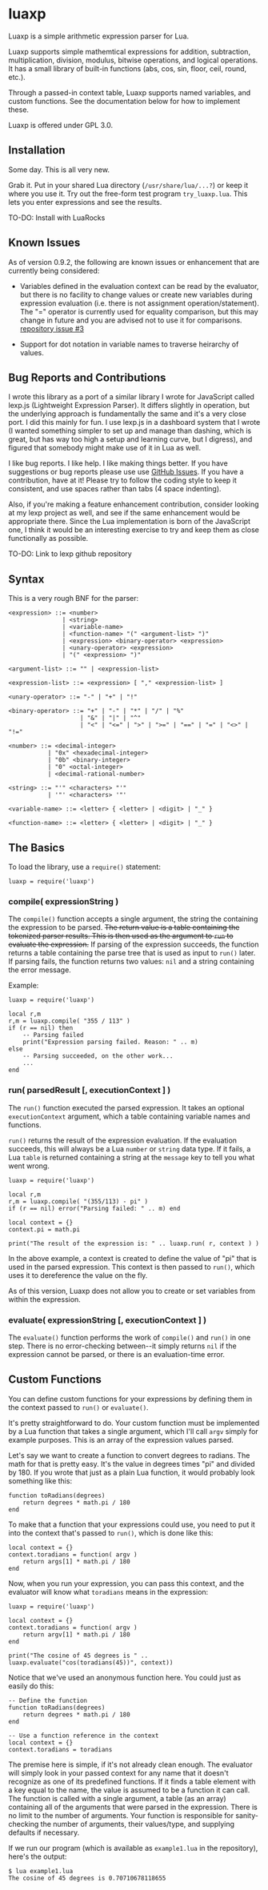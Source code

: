 # luaxp
Luaxp is a simple arithmetic expression parser for Lua.

Luaxp supports simple mathemtical expressions for addition, subtraction, multiplication,
division, modulus, bitwise operations, and logical operations. It has a small library of
built-in functions (abs, cos, sin, floor, ceil, round, etc.).

Through a passed-in context table, Luaxp supports named variables, and custom functions.
See the documentation below for how to implement these.

Luaxp is offered under GPL 3.0.

## Installation ##

Some day. This is all very new. 

Grab it. Put in your shared Lua directory (`/usr/share/lua/...?`) or keep it where you use it. Try out the 
free-form test program `try_luaxp.lua`. This lets you enter expressions and see the results.

TO-DO: Install with LuaRocks

## Known Issues ##

As of version 0.9.2, the following are known issues or enhancement that are currently being considered:

* Variables defined in the evaluation context can be read by the evaluator, but there is no facility to change
values or create new variables during expression evaluation (i.e. there is not assignment operation/statement).
The "=" operator is currently used for equality comparison, but this may change in future and you are advised 
not to use it for comparisons. [repository issue #3](https://github.com/toggledbits/luaxp/issues/3)

* Support for dot notation in variable names to traverse heirarchy of values.

## Bug Reports and Contributions ##

I wrote this library as a port of a similar
library I wrote for JavaScript called lexp.js (Lightweight Expression Parser). It differs slightly
in operation, but the underlying approach is fundamentally the same and it's a very close port. I
did this mainly for fun. I use lexp.js in a dashboard system that I wrote (I wanted
something simpler to set up and
manage than dashing, which is great, but has way too high a setup and learning curve, but I digress),
and figured that somebody might make use of it in Lua as well.

I like bug reports. I like help. I like making things better. If you have suggestions or bug reports
please use use [GitHub Issues](https://github.com/toggledbits/luaxp/issues). If you have a
contribution, have at it! Please try to follow the coding style to keep it consistent, and use spaces
rather than tabs (4 space indenting).

Also, if you're making a feature enhancement contribution, consider looking at my lexp project as well,
and see if the same enhancement would be appropriate there. Since the Lua implementation is born of the
JavaScript one, I think it would be an interesting exercise to try and keep them as close functionally
as possible.

TO-DO: Link to lexp github repository

## Syntax ##

This is a very rough BNF for the parser:

```
<expression> ::= <number>
               | <string>
               | <variable-name>
               | <function-name> "(" <argument-list> ")"
               | <expression> <binary-operator> <expression>
               | <unary-operator> <expression>
               | "(" <expression> ")"
               
<argument-list> ::= "" | <expression-list>
                  
<expression-list> ::= <expression> [ "," <expression-list> ]

<unary-operator> ::= "-" | "+" | "!"

<binary-operator> ::= "+" | "-" | "*" | "/" | "%"
                    | "&" | "|" | "^"
                    | "<" | "<=" | ">" | ">=" | "==" | "=" | "<>" | "!="

<number> ::= <decimal-integer>
           | "0x" <hexadecimal-integer>
           | "0b" <binary-integer>
           | "0" <octal-integer>
           | <decimal-rational-number>
         
<string> ::= "'" <characters> "'"
           | '"' <characters> '"'
           
<variable-name> ::= <letter> { <letter> | <digit> | "_" }

<function-name> ::= <letter> { <letter> | <digit> | "_" }
```

## The Basics ##

To load the library, use a `require()` statement:

```
luaxp = require('luaxp')
```

### compile( expressionString ) ###

The `compile()` function accepts a single argument, the string the containing the expression to be parsed.
~~The return value is a table containing the tokenized parser results. This is then used as the argument to 
`run` to evaluate the expression.~~
If parsing of the expression succeeds, the function returns a table containing the parse tree that is used 
as input to `run()` later. If parsing fails, the function returns two values: `nil` and a string containing
the error message.

Example:

```
luaxp = require('luaxp')

local r,m
r,m = luaxp.compile( "355 / 113" )
if (r == nil) then
    -- Parsing failed
    print("Expression parsing failed. Reason: " .. m)
else
    -- Parsing succeeded, on the other work...
	...
end
```

### run( parsedResult [, executionContext ] ) ###

The `run()` function executed the parsed expression. It takes an optional `executionContext` argument, which 
a table containing variable names and functions.

`run()` returns the result of the expression evaluation. If the evaluation succeeds, this will always be a
Lua `number` or `string` data type. If it fails, a Lua `table` is returned containing a string at the
`message` key to tell you what went wrong.

```
luaxp = require('luaxp')

local r,m
r,m = luaxp.compile( "(355/113) - pi" )
if (r == nil) error("Parsing failed: " .. m) end

local context = {}
context.pi = math.pi

print("The result of the expression is: " .. luaxp.run( r, context ) )
```

In the above example, a context is created to define the value of "pi" that is used in the parsed expression.
This context is then passed to `run()`, which uses it to dereference the value on the fly.

As of this version, Luaxp does not allow you to create or set variables from within the expression.

### evaluate( expressionString [, executionContext ] ) ###

The `evaluate()` function performs the work of `compile()` and `run()` in one step. There is no
error-checking between--it simply returns `nil` if the expression cannot be parsed, or there is an
evaluation-time error.

## Custom Functions ##

You can define custom functions for your expressions by defining them in the context passed to `run()` or
`evaluate()`. 

It's pretty straightforward to do. Your custom function must be implemented by a Lua function that takes a 
single argument, which I'll call `argv` simply for example purposes. This is an array of the expression values
parsed.

Let's say we want to create a function to convert degrees to radians. The math for that is pretty easy.
It's the value in degrees times "pi" and divided by 180. If you wrote that just as a plain Lua function,
it would probably look something like this:

```
function toRadians(degrees)
    return degrees * math.pi / 180
end
```

To make that a function that your expressions could use, you need to put it into the context that's passed
to `run()`, which is done like this:

```
local context = {}
context.toradians = function( argv )
    return args[1] * math.pi / 180
end
```

Now, when you run your expression, you can pass this context, and the evaluator will know what `toradians`
means in the expression:

```
luaxp = require('luaxp')

local context = {}
context.toradians = function( argv )
    return argv[1] * math.pi / 180
end

print("The cosine of 45 degrees is " .. luaxp.evaluate("cos(toradians(45))", context))
```

Notice that we've used an anonymous function here. You could just as easily do this:

```
-- Define the function
function toRadians(degrees)
    return degrees * math.pi / 180
end

-- Use a function reference in the context
local context = {}
context.toradians = toradians
```

The premise here is simple, if it's not already clean enough. The evaluator will simply look in your passed
context for any name that it doesn't recognize as one of its predefined functions. 
If it finds a table element with a 
key equal to the name, the value is assumed to be a function it can call. The function is called with a 
single argument, a table (as an array) containing all of the arguments that were parsed in the expression.
There is no limit to the number of arguments. Your function is responsible for sanity-checking the number
of arguments, their values/type, and supplying defaults if necessary.

If we run our program (which is available as `example1.lua` in the repository), here's the output:

```
$ lua example1.lua
The cosine of 45 degrees is 0.70710678118655
```
